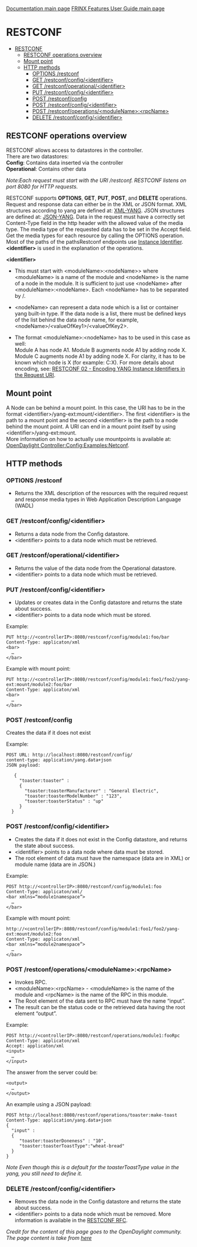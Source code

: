 [Documentation main page](https://frinxio.github.io/Frinx-docs/)
[FRINX Features User Guide main page](https://frinxio.github.io/Frinx-docs/FRINX_ODL_Distribution/Carbon/user_guide.html)
# RESTCONF

<!-- TOC START min:1 max:3 link:true update:true -->
- [RESTCONF](#restconf)
  - [RESTCONF operations overview](#restconf-operations-overview)
  - [Mount point](#mount-point)
  - [HTTP methods](#http-methods)
    - [OPTIONS /restconf](#options-restconf)
    - [GET /restconf/config/&lt;identifier&gt;](#get-restconfconfigltidentifiergt)
    - [GET /restconf/operational/&lt;identifier&gt;](#get-restconfoperationalltidentifiergt)
    - [PUT /restconf/config/&lt;identifier&gt;](#put-restconfconfigltidentifiergt)
    - [POST /restconf/config](#post-restconfconfig)
    - [POST /restconf/config/&lt;identifier&gt;](#post-restconfconfigltidentifiergt)
    - [POST /restconf/operations/&lt;moduleName&gt;:&lt;rpcName&gt;](#post-restconfoperationsltmodulenamegtltrpcnamegt)
    - [DELETE /restconf/config/&lt;identifier&gt;](#delete-restconfconfigltidentifiergt)

<!-- TOC END -->
## RESTCONF operations overview
RESTCONF allows access to datastores in the controller.  
There are two datastores:  
**Config**: Contains data inserted via the controller  
**Operational**: Contains other data  

*Note:Each request must start with the URI /restconf.
RESTCONF listens on port 8080 for HTTP requests.*

RESTCONF supports **OPTIONS**, **GET**, **PUT**, **POST**, and **DELETE** operations. Request and response data can either be in the XML or JSON format. XML structures according to yang are defined at: [XML-YANG](https://tools.ietf.org/html/rfc6020). JSON structures are defined at: [JSON-YANG](https://tools.ietf.org/html/draft-lhotka-netmod-yang-json-02). Data in the request must have a correctly set Content-Type field in the http header with the allowed value of the media type. The media type of the requested data has to be set in the Accept field. Get the media types for each resource by calling the OPTIONS operation. Most of the paths of the pathsRestconf endpoints use [Instance Identifier](https://wiki.opendaylight.org/view/OpenDaylight_Controller:MD-SAL:Concepts#Instance_Identifier). **&lt;identifier&gt;** is used in the explanation of the operations.

**&lt;identifier&gt;**
* This must start with &lt;moduleName&gt;:&lt;nodeName&gt;&gt; where &lt;moduleName&gt; is a name of the module and &lt;nodeName&gt; is the name of a node in the module. It is sufficient to just use &lt;nodeName&gt; after &lt;moduleName&gt;:&lt;nodeName&gt;. Each &lt;nodeName&gt; has to be separated by /.

* &lt;nodeName&gt; can represent a data node which is a list or container yang built-in type. If the data node is a list, there must be defined keys of the list behind the data node name, for example, &lt;nodeName&gt;/&lt;valueOfKey1&gt;/&lt;valueOfKey2&gt;.

* The format &lt;moduleName&gt;:&lt;nodeName&gt; has to be used in this case as well:  
Module A has node A1. Module B augments node A1 by adding node X. Module C augments node A1 by adding node X. For clarity, it has to be known which node is X (for example: C:X). For more details about encoding, see: [RESTCONF 02 - Encoding YANG Instance Identifiers in the Request URI](https://tools.ietf.org/html/draft-bierman-netconf-restconf-02#section-5.3.1).

## Mount point
A Node can be behind a mount point. In this case, the URI has to be in the format &lt;identifier&gt;/yang-ext:mount/&lt;identifier&gt;. The first &lt;identifier&gt; is the path to a mount point and the second &lt;identifier&gt; is the path to a node behind the mount point. A URI can end in a mount point itself by using &lt;identifier&gt;/yang-ext:mount.  
More information on how to actually use mountpoints is available at: [OpenDaylight Controller:Config:Examples:Netconf](https://wiki.opendaylight.org/view/OpenDaylight_Controller:Config:Examples:Netconf).

## HTTP methods
### OPTIONS /restconf  
* Returns the XML description of the resources with the required request and response media types in Web Application Description Language (WADL)

### GET /restconf/config/&lt;identifier&gt;  
* Returns a data node from the Config datastore.
* &lt;identifier&gt; points to a data node which must be retrieved.

### GET /restconf/operational/&lt;identifier&gt;
* Returns the value of the data node from the Operational datastore.
* &lt;identifier&gt; points to a data node which must be retrieved.

### PUT /restconf/config/&lt;identifier&gt;
* Updates or creates data in the Config datastore and returns the state about success.
* &lt;identifier&gt; points to a data node which must be stored.

Example:  
```
PUT http://<controllerIP>:8080/restconf/config/module1:foo/bar
Content-Type: applicaton/xml
<bar>
  …
</bar>
```
Example with mount point:  
```
PUT http://<controllerIP>:8080/restconf/config/module1:foo1/foo2/yang-ext:mount/module2:foo/bar
Content-Type: applicaton/xml
<bar>
  …
</bar>
```
### POST /restconf/config
Creates the data if it does not exist  

Example:  
```
POST URL: http://localhost:8080/restconf/config/
content-type: application/yang.data+json
JSON payload:

   {
     "toaster:toaster" :
     {
       "toaster:toasterManufacturer" : "General Electric",
       "toaster:toasterModelNumber" : "123",
       "toaster:toasterStatus" : "up"
     }
  }
```
### POST /restconf/config/&lt;identifier&gt;
* Creates the data if it does not exist in the Config datastore, and returns the state about success.
* &lt;identifier&gt; points to a data node where data must be stored.
* The root element of data must have the namespace (data are in XML) or module name (data are in JSON.)

Example:  
```
POST http://<controllerIP>:8080/restconf/config/module1:foo
Content-Type: applicaton/xml/
<bar xmlns=“module1namespace”>
  …
</bar>
```
Example with mount point:  
```
http://<controllerIP>:8080/restconf/config/module1:foo1/foo2/yang-ext:mount/module2:foo
Content-Type: applicaton/xml
<bar xmlns=“module2namespace”>
  …
</bar>
```
### POST /restconf/operations/&lt;moduleName&gt;:&lt;rpcName&gt;
* Invokes RPC.
* &lt;moduleName&gt;:&lt;rpcName&gt; - &lt;moduleName&gt; is the name of the module and &lt;rpcName&gt; is the name of the RPC in this module.
* The Root element of the data sent to RPC must have the name “input”.  
* The result can be the status code or the retrieved data having the root element “output”.  

Example:  
```
POST http://<controllerIP>:8080/restconf/operations/module1:fooRpc
Content-Type: applicaton/xml
Accept: applicaton/xml
<input>
  …
</input>
```
The answer from the server could be:  
```
<output>
  …
</output>
```
An example using a JSON payload:  
```
POST http://localhost:8080/restconf/operations/toaster:make-toast
Content-Type: application/yang.data+json
{
  "input" :
  {
     "toaster:toasterDoneness" : "10",
     "toaster:toasterToastType":"wheat-bread"
  }
}
```
*Note
Even though this is a default for the toasterToastType value in the yang, you still need to define it.*  

### DELETE /restconf/config/&lt;identifier&gt;
* Removes the data node in the Config datastore and returns the state about success.
* &lt;identifier&gt; points to a data node which must be removed.
More information is available in the [RESTCONF RFC](https://tools.ietf.org/html/draft-bierman-netconf-restconf-02).


*Credit for the content of this page goes to the OpenDaylight community. The page content is take from [here](http://docs.opendaylight.org/en/stable-carbon/developer-guide/controller.html?highlight=restconf#opendaylight-controller-md-sal-restconf)*
